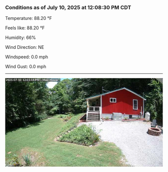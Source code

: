 ### Conditions as of July 10, 2025 at 12:08:30 PM CDT 

Temperature: 88.20 &deg;F

Feels like: 88.20 &deg;F

Humidity: 66%

Wind Direction: NE

Windspeed: 0.0 mph

Wind Gust: 0.0 mph

---

<img src="./images/latest.jpeg"/>

